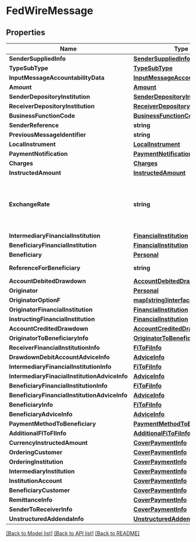 # FedWireMessage

## Properties
Name | Type | Description | Notes
------------ | ------------- | ------------- | -------------
**SenderSuppliedInfo** | [**SenderSuppliedInfo**](SenderSuppliedInfo.md) |  | 
**TypeSubType** | [**TypeSubType**](TypeSubType.md) |  | 
**InputMessageAccountabilityData** | [**InputMessageAccountabilityData**](InputMessageAccountabilityData.md) |  | 
**Amount** | [**Amount**](Amount.md) |  | 
**SenderDepositoryInstitution** | [**SenderDepositoryInstitution**](SenderDepositoryInstitution.md) |  | 
**ReceiverDepositoryInstitution** | [**ReceiverDepositoryInstitution**](ReceiverDepositoryInstitution.md) |  | 
**BusinessFunctionCode** | [**BusinessFunctionCode**](BusinessFunctionCode.md) |  | 
**SenderReference** | **string** | SenderReference | [optional] 
**PreviousMessageIdentifier** | **string** | PreviousMessageIdentifier | [optional] 
**LocalInstrument** | [**LocalInstrument**](LocalInstrument.md) |  | [optional] 
**PaymentNotification** | [**PaymentNotification**](PaymentNotification.md) |  | [optional] 
**Charges** | [**Charges**](Charges.md) |  | [optional] 
**InstructedAmount** | [**InstructedAmount**](InstructedAmount.md) |  | [optional] 
**ExchangeRate** | **string** | ExchangeRate  Must contain at least one numeric character and only one decimal comma marker (e.g., an exchange rate of 1.2345 should be entered as 1,2345).  | [optional] 
**IntermediaryFinancialInstitution** | [**FinancialInstitution**](FinancialInstitution.md) |  | [optional] 
**BeneficiaryFinancialInstitution** | [**FinancialInstitution**](FinancialInstitution.md) |  | [optional] 
**Beneficiary** | [**Personal**](Personal.md) |  | [optional] 
**ReferenceForBeneficiary** | **string** | ReferenceForBeneficiary {4320} | [optional] 
**AccountDebitedDrawdown** | [**AccountDebitedDrawdown**](AccountDebitedDrawdown.md) |  | [optional] 
**Originator** | [**Personal**](Personal.md) |  | [optional] 
**OriginatorOptionF** | [**map[string]interface{}**](map[string]interface{}.md) | OriginatorOptionF {5010} | [optional] 
**OriginatorFinancialInstitution** | [**FinancialInstitution**](FinancialInstitution.md) |  | [optional] 
**InstructingFinancialInstitution** | [**FinancialInstitution**](FinancialInstitution.md) |  | [optional] 
**AccountCreditedDrawdown** | [**AccountCreditedDrawdown**](AccountCreditedDrawdown.md) |  | [optional] 
**OriginatorToBeneficiaryInfo** | [**OriginatorToBeneficiaryInfo**](OriginatorToBeneficiaryInfo.md) |  | [optional] 
**ReceiverFinancialInstitutionInfo** | [**FiToFiInfo**](FIToFIInfo.md) |  | [optional] 
**DrawdownDebitAccountAdviceInfo** | [**AdviceInfo**](AdviceInfo.md) |  | [optional] 
**IntermediaryFinancialInstitutionInfo** | [**FiToFiInfo**](FIToFIInfo.md) |  | [optional] 
**IntermediaryFinacialInstitutionAdviceInfo** | [**AdviceInfo**](AdviceInfo.md) |  | [optional] 
**BeneficiaryFinancialInstitutionInfo** | [**FiToFiInfo**](FIToFIInfo.md) |  | [optional] 
**BeneficiaryFinancialInstitutionAdviceInfo** | [**AdviceInfo**](AdviceInfo.md) |  | [optional] 
**BeneficiaryInfo** | [**FiToFiInfo**](FIToFIInfo.md) |  | [optional] 
**BeneficiaryAdviceInfo** | [**AdviceInfo**](AdviceInfo.md) |  | [optional] 
**PaymentMethodToBeneficiary** | [**PaymentMethodToBeneficiary**](PaymentMethodToBeneficiary.md) |  | [optional] 
**AdditionalFIToFIInfo** | [**AdditionalFiToFiInfo**](AdditionalFIToFIInfo.md) |  | [optional] 
**CurrencyInstructedAmount** | [**CoverPaymentInfo**](CoverPaymentInfo.md) |  | [optional] 
**OrderingCustomer** | [**CoverPaymentInfo**](CoverPaymentInfo.md) |  | [optional] 
**OrderingInstitution** | [**CoverPaymentInfo**](CoverPaymentInfo.md) |  | [optional] 
**IntermediaryInstitution** | [**CoverPaymentInfo**](CoverPaymentInfo.md) |  | [optional] 
**InstitutionAccount** | [**CoverPaymentInfo**](CoverPaymentInfo.md) |  | [optional] 
**BeneficiaryCustomer** | [**CoverPaymentInfo**](CoverPaymentInfo.md) |  | [optional] 
**RemittanceInfo** | [**CoverPaymentInfo**](CoverPaymentInfo.md) |  | [optional] 
**SenderToReceiverInfo** | [**CoverPaymentInfo**](CoverPaymentInfo.md) |  | [optional] 
**UnstructuredAddendaInfo** | [**UnstructuredAddendaInfo**](UnstructuredAddendaInfo.md) |  | [optional] 

[[Back to Model list]](../README.md#documentation-for-models) [[Back to API list]](../README.md#documentation-for-api-endpoints) [[Back to README]](../README.md)



